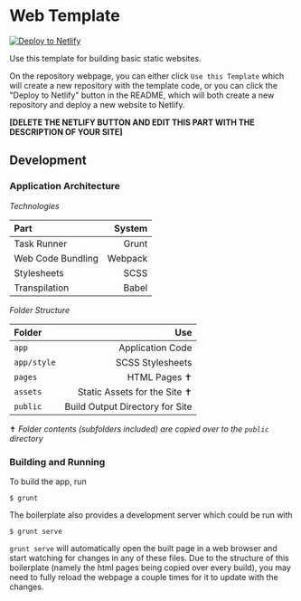 Web Template
===========================================================

[![Deploy to Netlify](https://www.netlify.com/img/deploy/button.svg)](https://app.netlify.com/start/deploy?repository=https://github.com/andydevs/web-boilerplate)

Use this template for building basic static websites.

On the repository webpage, you can either click 
`Use this Template` which will create a new repository with
the template code, or you can click the "Deploy to Netlify" button in
the README, which will both create a new repository and
deploy a new website to Netlify.

**[DELETE THE NETLIFY BUTTON AND EDIT THIS PART WITH THE DESCRIPTION OF YOUR SITE]**

Development
-----------------------------------------------------------

### Application Architecture

_Technologies_

| Part              |  System |
|:------------------|--------:|
| Task Runner       |   Grunt |
| Web Code Bundling | Webpack |
| Stylesheets       |    SCSS |
| Transpilation     |   Babel |

_Folder Structure_

| Folder      |                                 Use |
|:------------|------------------------------------:|
| `app`       |                    Application Code |
| `app/style` |                    SCSS Stylesheets |
| `pages`     |                 HTML Pages &#x271D; |
| `assets`    | Static Assets for the Site &#x271D; |
| `public`    |     Build Output Directory for Site |

&#x271D; _Folder contents (subfolders included) are copied over to the `public` directory_

### Building and Running

To build the app, run

    $ grunt

The boilerplate also provides a development server which
could be run with

    $ grunt serve

`grunt serve` will automatically open the built page in a web 
browser and start watching for changes in any of these files.
Due to the structure of this boilerplate (namely the html
pages being copied over every build), you may need to fully 
reload the webpage a couple times for it to update with the 
changes.